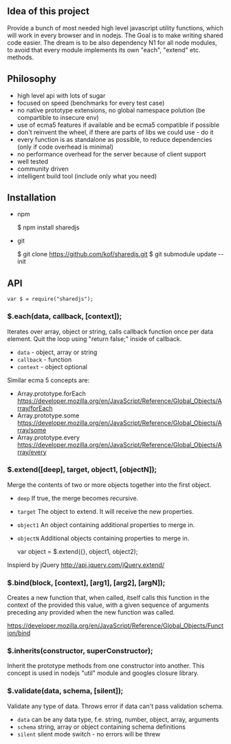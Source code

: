 ## Idea of this project

Provide a bunch of most needed high level javascript utility functions, which will work in every browser and in nodejs. 
The Goal is to make writing shared code easier. 
The dream is to be also dependency N1 for all node modules, to avoid that every module implements its own "each", "extend" etc. methods.   

## Philosophy

- high level api with lots of sugar
- focused on speed (benchmarks for every test case)
- no native prototype extensions, no global namespace polution (be compartible to insecure env)
- use of ecma5 features if available and be ecma5 compatible if possible 
- don't reinvent the wheel, if there are parts of libs we could use - do it
- every function is as standalone as possible, to reduce dependencies (only if code overhead is minimal)
- no performance overhead for the server because of client support
- well tested
- community driven
- intelligent build tool (include only what you need)

## Installation
- npm

	$ npm install sharedjs
	
- git

	$ git clone https://github.com/kof/sharedjs.git
	$ git submodule update --init

## API

	var $ = require("sharedjs");

### $.each(data, callback, [context]);

Iterates over array, object or string, calls callback function once per data element.
Quit the loop using "return false;" inside of callback.

- `data` - object, array or string
- `callback` - function
- `context` - object optional


Similar ecma 5 concepts are:

- Array.prototype.forEach https://developer.mozilla.org/en/JavaScript/Reference/Global_Objects/Array/forEach
- Array.prototype.some https://developer.mozilla.org/en/JavaScript/Reference/Global_Objects/Array/some
- Array.prototype.every https://developer.mozilla.org/en/JavaScript/Reference/Global_Objects/Array/every

### $.extend([deep], target, object1, [objectN]);

Merge the contents of two or more objects together into the first object. 

- `deep` If true, the merge becomes recursive.
- `target` The object to extend. It will receive the new properties.
- `object1` An object containing additional properties to merge in.
- `objectN` Additional objects containing properties to merge in.


	var object = $.extend({}, object1, object2);

Inspierd by jQuery
http://api.jquery.com/jQuery.extend/
	
### $.bind(block, [context], [arg1], [arg2], [argN]);

Creates a new function that, when called, itself calls this function in the context of the provided this value, with a given sequence of arguments preceding any provided when the new function was called.

https://developer.mozilla.org/en/JavaScript/Reference/Global_Objects/Function/bind

### $.inherits(constructor, superConstructor);

Inherit the prototype methods from one constructor into another. This concept is used in nodejs "util" module and googles closure library.

### $.validate(data, schema, [silent]);

Validate any type of data. Throws error if data can't pass validation schema.

- `data` can be any data type, f.e. string, number, object, array, arguments
- `schema` string, array or object containing schema definitions
- `silent` silent mode switch - no errors will be threw

